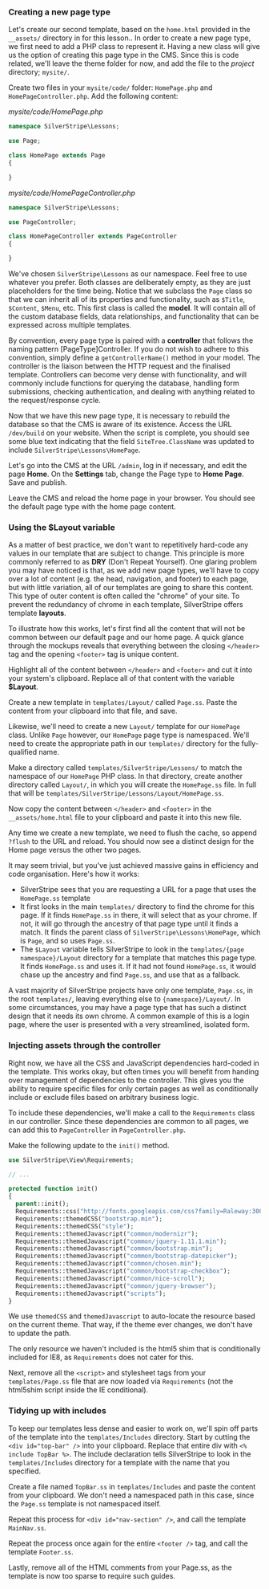 ### Creating a new page type

Let's create our second template, based on the `home.html` provided in the `__assets/` directory in for this lesson.. In order to create a new page type, we first need to add a PHP class to represent it. Having a new class will give us the option of creating this page type in the CMS. Since this is code related, we'll leave the theme folder for now, and add the file to the _project_ directory; `mysite/`.

Create two files in your `mysite/code/` folder: `HomePage.php` and `HomePageController.php`. Add the following content:

*mysite/code/HomePage.php*
```php
namespace SilverStripe\Lessons;

use Page;    

class HomePage extends Page 
{

}
```

*mysite/code/HomePageController.php*
```php
namespace SilverStripe\Lessons;

use PageController;    

class HomePageController extends PageController 
{

}
```


We've chosen `SilverStripe\Lessons` as our namespace. Feel free to use whatever you prefer. Both classes are deliberately empty, as they are just placeholders for the time being. Notice that we subclass the `Page` class so that we can inherit all of its properties and functionality, such as `$Title`, `$Content`, `$Menu`, etc. This first class is called the **model**. It will contain all of the custom database fields, data relationships, and functionality that can be expressed across multiple templates.

By convention, every page type is paired with a **controller** that follows the naming pattern [PageType]Controller. If you do not wish to adhere to this convention, simply define a `getControllerName()` method in your model. The controller is the liaison between the HTTP request and the finalised template. Controllers can become very dense with functionality, and will commonly include functions for querying the database, handling form submissions, checking authentication, and dealing with anything related to the request/response cycle.

Now that we have this new page type, it is necessary to rebuild the database so that the CMS is aware of its existence. Access the URL `/dev/build` on your website. When the script is complete, you should see some blue text indicating that the field `SiteTree.ClassName` was updated to include `SilverStripe\Lessons\HomePage`.

Let's go into the CMS at the URL `/admin`, log in if necessary, and edit the page **Home**. On the **Settings** tab, change the Page type to **Home Page**. Save and publish.

Leave the CMS and reload the home page in your browser. You should see the default page type with the home page content.

### Using the $Layout variable

As a matter of best practice, we don't want to repetitively hard-code any values in our template that are subject to change. This principle is more commonly referred to as **DRY** (Don't Repeat Yourself). One glaring problem you may have noticed is that, as we add new page types, we'll have to copy over a lot of content (e.g. the head, navigation, and footer) to each page, but with little variation, all of our templates are going to share this content. This type of outer content is often called the "chrome" of your site. To prevent the redundancy of chrome in each template, SilverStripe offers template **layouts**.

To illustrate how this works, let's first find all the content that will not be common between our default page and our home page. A quick glance through the mockups reveals that everything between the closing `</header>` tag and the opening `<footer>` tag is unique content.

Highlight all of the content between `</header>` and `<footer>` and cut it into your system's clipboard. Replace all of that content with the variable **$Layout**.

Create a new template in `templates/Layout/` called `Page.ss`. Paste the content from your clipboard into that file, and save.

Likewise, we'll need to create a new `Layout/` template for our `HomePage` class. Unlike `Page` however, our `HomePage` page type is namespaced. We'll need to create the appropriate path in our `templates/` directory for the fully-qualified name.

Make a directory called `templates/SilverStripe/Lessons/` to match the namespace of our `HomePage` PHP class. In that directory, create another directory called `Layout/`, in which you will create the `HomePage.ss` file. In full that will be `templates/SilverStripe/Lessons/Layout/HomePage.ss`.

Now copy the content between `</header>` and `<footer>` in the `__assets/home.html` file to your clipboard and paste it into this new file.

Any time we create a new template, we need to flush the cache, so append `?flush` to the URL and reload. You should now see a distinct design for the Home page versus the other two pages.

It may seem trivial, but you've just achieved massive gains in efficiency and code organisation. Here's how it works:

*   SilverStripe sees that you are requesting a URL for a page that uses the `HomePage.ss` template
*   It first looks in the main `templates/` directory to find the chrome for this page. If it finds `HomePage.ss` in there, it will select that as your chrome. If not, it will go through the ancestry of that page type until it finds a match. It finds the parent class of `SilverStripe\Lessons\HomePage`, which is `Page`, and so uses `Page.ss`.
*   The `$Layout` variable tells SilverStripe to look in the `templates/{page namespace}/Layout` directory for a template that matches this page type. It finds `HomePage.ss` and uses it. If it had not found `HomePage.ss`, it would chase up the ancestry and find `Page.ss`, and use that as a fallback.

A vast majority of SilverStripe projects have only one template, `Page.ss`, in the root `templates/`, leaving everything else to `{namespace}/Layout/`. In some circumstances, you may have a page type that has such a distinct design that it needs its own chrome. A common example of this is a login page, where the user is presented with a very streamlined, isolated form.

### Injecting assets through the controller

Right now, we have all the CSS and JavaScript dependencies hard-coded in the template. This works okay, but often times you will benefit from handing over management of dependencies to the controller. This gives you the ability to require specific files for only certain pages as well as conditionally include or exclude files based on arbitrary business logic.

To include these dependencies, we'll make a call to the `Requirements` class in our controller. Since these dependencies are common to all pages, we can add this to `PageController` in `PageController.php`.

Make the following update to the `init()` method.

```php
use SilverStripe\View\Requirements;

// ...

protected function init()
{
  parent::init();
  Requirements::css("http://fonts.googleapis.com/css?family=Raleway:300,500,900%7COpen+Sans:400,700,400italic");
  Requirements::themedCSS("bootstrap.min");
  Requirements::themedCSS("style");
  Requirements::themedJavascript("common/modernizr");
  Requirements::themedJavascript("common/jquery-1.11.1.min");
  Requirements::themedJavascript("common/bootstrap.min");
  Requirements::themedJavascript("common/bootstrap-datepicker");
  Requirements::themedJavascript("common/chosen.min");
  Requirements::themedJavascript("common/bootstrap-checkbox");
  Requirements::themedJavascript("common/nice-scroll");
  Requirements::themedJavascript("common/jquery-browser");
  Requirements::themedJavascript("scripts");
}
```

We use `themedCSS` and `themedJavascript` to auto-locate the resource based on the current theme. That way, if the theme ever changes, we don't have to update the path.

The only resource we haven't included is the html5 shim that is conditionally included for IE8, as `Requirements` does not cater for this.

Next, remove all the `<script>` and stylesheet tags from your `templates/Page.ss` file that are now loaded via `Requirements` (not the html5shim script inside the IE conditional).

### Tidying up with includes

To keep our templates less dense and easier to work on, we'll spin off parts of the template into the `templates/Includes` directory. Start by cutting the `<div id="top-bar" />` into your clipboard. Replace that entire div with `<% include TopBar %>`. The include declaration tells SilverStripe to look in the `templates/Includes` directory for a template with the name that you specified. 

Create a file named `TopBar.ss` in `templates/Includes` and paste the content from your clipboard. We don't need a namespaced path in this case, since the `Page.ss` template is not namespaced itself.

Repeat this process for `<div id="nav-section" />`, and call the template `MainNav.ss`.

Repeat the process once again for the entire `<footer />` tag, and call the template `Footer.ss`.

Lastly, remove all of the HTML comments from your Page.ss, as the template is now too sparse to require such guides.